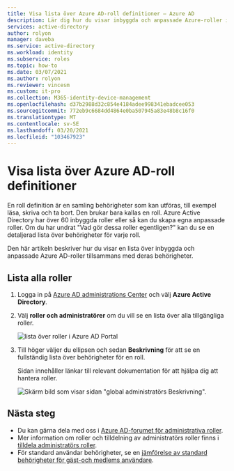 ```yaml
---
title: Visa lista över Azure AD-roll definitioner – Azure AD
description: Lär dig hur du visar inbyggda och anpassade Azure-roller i Azure.
services: active-directory
author: rolyon
manager: daveba
ms.service: active-directory
ms.workload: identity
ms.subservice: roles
ms.topic: how-to
ms.date: 03/07/2021
ms.author: rolyon
ms.reviewer: vincesm
ms.custom: it-pro
ms.collection: M365-identity-device-management
ms.openlocfilehash: d37b2988d32c854e4184adee998341ebadcee053
ms.sourcegitcommit: 772eb9c6684dd4864e0ba507945a83e48b8c16f0
ms.translationtype: MT
ms.contentlocale: sv-SE
ms.lasthandoff: 03/20/2021
ms.locfileid: "103467923"
---
```

# <a name="list-azure-ad-role-definitions"></a>Visa lista över Azure AD-roll definitioner

En roll definition är en samling behörigheter som kan utföras, till exempel läsa, skriva och ta bort. Den brukar bara kallas en roll. Azure Active Directory har över 60 inbyggda roller eller så kan du skapa egna anpassade roller. Om du har undrat "Vad gör dessa roller egentligen?" kan du se en detaljerad lista över behörigheter för varje roll.

Den här artikeln beskriver hur du visar en lista över inbyggda och anpassade Azure AD-roller tillsammans med deras behörigheter.

## <a name="list-all-roles"></a>Lista alla roller

1. Logga in på [Azure AD administrations Center](https://aad.portal.azure.com) och välj **Azure Active Directory**.

1. Välj **roller och administratörer** om du vill se en lista över alla tillgängliga roller.

    ![lista över roller i Azure AD Portal](./media/role-definitions-list/view-roles-in-azure-active-directory.png)

1. Till höger väljer du ellipsen och sedan **Beskrivning** för att se en fullständig lista över behörigheter för en roll.

    Sidan innehåller länkar till relevant dokumentation för att hjälpa dig att hantera roller.

    ![Skärm bild som visar sidan "global administratörs Beskrivning".](./media/role-definitions-list/role-description.png)

## <a name="next-steps"></a>Nästa steg

* Du kan gärna dela med oss i [Azure AD-forumet för administrativa roller](https://feedback.azure.com/forums/169401-azure-active-directory?category_id=166032).
* Mer information om roller och tilldelning av administratörs roller finns i [tilldela administratörs roller](permissions-reference.md).
* För standard användar behörigheter, se en [jämförelse av standard behörigheter för gäst-och medlems användare](../fundamentals/users-default-permissions.md).
